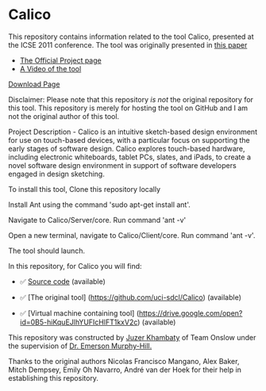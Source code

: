 ﻿Calico
======

This repository contains information related to the tool Calico, presented at the ICSE 2011 conference. The tool was originally presented in <a href = "http://dl.acm.org/citation.cfm?id=2574928"> this paper </a> <br/>

<ul>
<li><a href = "http://sdcl.ics.uci.edu/research/calico/">The Official Project page </a></li>
<li><a href = "https://youtu.be/VU4jIjT1B5Y"> A Video of the tool </a></li>
</ul>

<a href = "https://github.com/uci-sdcl/Calico"> Download Page </a> <br/>

Disclaimer: Please note that this repository <i>is not</i> the original repository for this tool. This repository is merely for hosting the tool on GitHub and I am not the original author of this tool.

Project Description - 
Calico is an intuitive sketch-based design environment for use on touch-based devices, with a particular focus on supporting the early stages of software design. Calico explores touch-based hardware, including electronic whiteboards, tablet PCs, slates, and iPads, to create a novel software design environment in support of software developers engaged in design sketching.

To install this tool, Clone this repository locally

Install Ant using the command 'sudo apt-get install ant'.

Navigate to Calico/Server/core. Run command 'ant -v'

Open a new terminal, navigate to Calico/Client/core. Run command 'ant -v'.

The tool should launch.


In this repository, for Calico you will find:

* :white_check_mark: [Source code](https://github.com/uci-sdcl/Calico) (available)

* :white_check_mark: [The original tool] (https://github.com/uci-sdcl/Calico) (available)
* :white_check_mark: [Virtual machine containing tool] (https://drive.google.com/open?id=0B5-hiKquEJlhYUFIcHlFT1kxV2c) (available)



This repository was constructed by <a href="https://github.com/juzer10">Juzer Khambaty</a> of Team Onslow under the supervision of <a href="https://github.com/CaptainEmerson">Dr. Emerson Murphy-Hill.</a>

Thanks to the original authors Nicolas Francisco Mangano, Alex Baker, Mitch Dempsey, Emily Oh Navarro, André van der Hoek for their help in establishing this repository.
